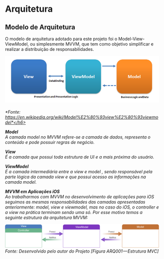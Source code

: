 # Arquitetura

## Modelo de Arquitetura

O modelo de arquitetura adotado para este projeto foi o Model-View-ViewModel, ou simplesmente MVVM, que tem como objetivo simplificar e realizar a distribuição de responsabilidades.

![Preview](/images/architecture/mvvm.png?raw=true "")<h6>*Fonte: https://en.wikipedia.org/wiki/Model%E2%80%93view%E2%80%93viewmodel*</h6>

**Model**<br>
A camada model no MVVM refere-se a camada de dados, representa o conteúdo e pode possuir regras de negócio.

**View**<br>
É a camada que possui toda estrutura de UI e a mais próxima do usuário.

**ViewModel**<br>
É a camada intermediária entre a view e model , sendo responsável pela parte lógica da camada view e que possui acesso as informações na camada model.

**MVVM em Aplicações iOS**<br>
Ao trabalharmos com MVVM no desenvolvimento de aplicações para iOS seguimos as mesmas responsabilidades das camadas apresentadas anteriormente: model, view e viewmodel, mas no caso do iOS, o controller e a view na prática terminam sendo uma só. Por esse motivo temos a seguinte estrutura da arquitetura MVVM:

![Preview](/images/architecture/iosMvvm.png?raw=true "")
*Fonte: Desenvolvido pelo autor do Projeto [Figura ARQ001 — Estrutura MVC]*
